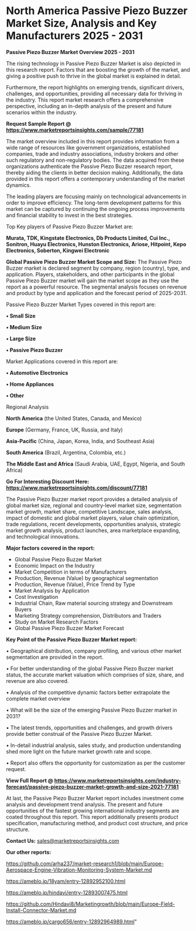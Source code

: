 # North America Passive Piezo Buzzer Market Size, Analysis and Key Manufacturers 2025 - 2031

<Strong> Passive Piezo Buzzer Market Overview 2025 - 2031</strong>

The rising technology in Passive Piezo Buzzer Market is also depicted in this research report. Factors that are boosting the growth of the market, and giving a positive push to thrive in the global market is explained in detail.

Furthermore, the report highlights on emerging trends, significant drivers, challenges, and opportunities, providing all necessary data for thriving in the industry. This report market research offers a comprehensive perspective, including an in-depth analysis of the present and future scenarios within the industry.

<strong>Request Sample Report @ <a href=https://www.marketreportsinsights.com/sample/77181>https://www.marketreportsinsights.com/sample/77181</a></strong>

The market overview included in this report provides information from a wide range of resources like government organizations, established companies, trade and industry associations, industry brokers and other such regulatory and non-regulatory bodies. The data acquired from these organizations authenticate the Passive Piezo Buzzer research report, thereby aiding the clients in better decision making. Additionally, the data provided in this report offers a contemporary understanding of the market dynamics.

The leading players are focusing mainly on technological advancements in order to improve efficiency. The long-term development patterns for this market can be captured by continuing the ongoing process improvements and financial stability to invest in the best strategies.

Top Key players of Passive Piezo Buzzer Market are:

<strong>Murata, TDK, Kingstate Electronics, Db Products Limited, Cui Inc., Sonitron, Huayu Electronics, Hunston Electronics, Ariose, Hitpoint, Kepo Electronics, Soberton, Kingwei Electronic</strong>

<strong><b>Global Passive Piezo Buzzer Market Scope and Size:</b></strong>
The Passive Piezo Buzzer market is declared segment by company, region (country), type, and application. Players, stakeholders, and other participants in the global Passive Piezo Buzzer market will gain the market scope as they use the report as a powerful resource. The segmental analysis focuses on revenue and product by type and application and the forecast period of 2025-2031.

Passive Piezo Buzzer Market Types covered in this report are:

<strong>• Small Size

• Medium Size

• Large Size

• Passive Piezo Buzzer</strong>

Market Applications covered in this report are:

<strong>• Automotive Electronics

• Home Appliances

• Other</strong> 

Regional Analysis

<strong>North America</strong> (the United States, Canada, and Mexico)

<strong>Europe</strong> (Germany, France, UK, Russia, and Italy)

<strong>Asia-Pacific</strong> (China, Japan, Korea, India, and Southeast Asia)

<strong>South America</strong> (Brazil, Argentina, Colombia, etc.)

<strong>The Middle East and Africa</strong> (Saudi Arabia, UAE, Egypt, Nigeria, and South Africa)

<strong>Go For Interesting Discount Here: <a href=https://www.marketreportsinsights.com/discount/77181>https://www.marketreportsinsights.com/discount/77181</a></strong>

The Passive Piezo Buzzer market report provides a detailed analysis of global market size, regional and country-level market size, segmentation market growth, market share, competitive Landscape, sales analysis, impact of domestic and global market players, value chain optimization, trade regulations, recent developments, opportunities analysis, strategic market growth analysis, product launches, area marketplace expanding, and technological innovations.

<strong><b>Major factors covered in the report:</b></strong>
<ul>
  <li>Global Passive Piezo Buzzer Market </li>
  <li>Economic Impact on the Industry</li>
  <li>Market Competition in terms of Manufacturers</li>
  <li>Production, Revenue (Value) by geographical segmentation</li>
  <li>Production, Revenue (Value), Price Trend by Type</li>
  <li>Market Analysis by Application</li>
  <li>Cost Investigation</li>
  <li>Industrial Chain, Raw material sourcing strategy and Downstream Buyers</li>
  <li>Marketing Strategy comprehension, Distributors and Traders</li>
  <li>Study on Market Research Factors</li>
  <li>Global Passive Piezo Buzzer Market Forecast</li>
</ul>

<strong><b>Key Point of the Passive Piezo Buzzer Market report:</b></strong>

• Geographical distribution, company profiling, and various other market segmentation are provided in the report.

• For better understanding of the global Passive Piezo Buzzer market status, the accurate market valuation which comprises of size, share, and revenue are also covered.

• Analysis of the competitive dynamic factors better extrapolate the complete market overview

• What will be the size of the emerging Passive Piezo Buzzer market in 2031?

• The latest trends, opportunities and challenges, and growth drivers provide better construal of the Passive Piezo Buzzer Market.

• In-detail industrial analysis, sales study, and production understanding shed more light on the future market growth rate and scope.

• Report also offers the opportunity for customization as per the customer request.

<strong><b>View Full Report @ <a href=https://www.marketreportsinsights.com/industry-forecast/passive-piezo-buzzer-market-growth-and-size-2021-77181>https://www.marketreportsinsights.com/industry-forecast/passive-piezo-buzzer-market-growth-and-size-2021-77181</a></b></strong>


At last, the Passive Piezo Buzzer Market report includes investment come analysis and development trend analysis. The present and future opportunities of the fastest growing international industry segments are coated throughout this report. This report additionally presents product specification, manufacturing method, and product cost structure, and price structure.

<strong>Contact Us:</strong>
sales@marketreportsinsights.com

<strong>Our other reports:</strong>

<a href=https://github.com/arha237/market-research1/blob/main/Europe-Aerospace-Engine-Vibration-Monitoring-System-Market.md>https://github.com/arha237/market-research1/blob/main/Europe-Aerospace-Engine-Vibration-Monitoring-System-Market.md</a>

<a href=https://ameblo.jp/18yam/entry-12892952100.html>https://ameblo.jp/18yam/entry-12892952100.html</a>

<a href=https://ameblo.jp/hindavi/entry-12893007475.html>https://ameblo.jp/hindavi/entry-12893007475.html</a>

<a href=https://github.com/Hindavi8/Marketingrowth/blob/main/Europe-Field-Install-Connector-Market.md>https://github.com/Hindavi8/Marketingrowth/blob/main/Europe-Field-Install-Connector-Market.md</a>

<a href=https://ameblo.jp/cargo656/entry-12892964989.html>https://ameblo.jp/cargo656/entry-12892964989.html</a>"

